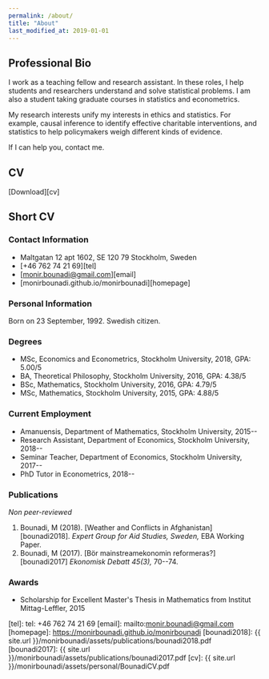 ```yaml
---
permalink: /about/
title: "About"
last_modified_at: 2019-01-01
---
```


## Professional Bio

I work as a teaching fellow and research assistant. In these roles, I help students and researchers understand and solve statistical problems. I am also a student taking graduate courses in statistics and econometrics.

My research interests unify my interests in ethics and statistics. For example, causal inference to identify effective charitable interventions, and statistics to help policymakers weigh different kinds of evidence.

If I can help you, contact me. 

## CV

<i class="fas fa-file-pdf"></i> [Download][cv]

## Short CV

### Contact Information

- <i class="fas fa-home"></i> Maltgatan 12 apt 1602, SE 120 79 Stockholm, Sweden 
- <i class="fas fa-phone"></i> [+46 762 74 21 69][tel]
- <i class="fas fa-envelope"></i> [monir.bounadi@gmail.com][email]
- <i class="fas fa-globe"></i> [monirbounadi.github.io/monirbounadi][homepage]

### Personal Information

Born on 23 September, 1992. Swedish citizen.

### Degrees

- MSc, Economics and Econometrics, Stockholm University, 2018, GPA: 5.00/5
- BA, Theoretical Philosophy, Stockholm University, 2016, GPA: 4.38/5
- BSc, Mathematics, Stockholm University, 2016, GPA: 4.79/5
- MSc, Mathematics, Stockholm University, 2015, GPA: 4.88/5

### Current Employment 

- Amanuensis, Department of Mathematics, Stockholm University, 2015--
- Research Assistant, Department of Economics, Stockholm University, 2018--
- Seminar Teacher, Department of Economics, Stockholm University, 2017--
- PhD Tutor in Econometrics, 2018--

### Publications

*Non peer-reviewed*

1. Bounadi, M (2018). [Weather and Conflicts in Afghanistan][bounadi2018]. *Expert Group for Aid Studies, Sweden,*  EBA Working Paper.
2. Bounadi, M (2017). [Bör mainstreamekonomin reformeras?][bounadi2017] *Ekonomisk Debatt 45(3),* 70--74.

### Awards

- Scholarship for Excellent Master's Thesis in Mathematics from Institut Mittag-Leffler, 2015

[tel]: tel: +46 762 74 21 69
[email]: mailto:monir.bounadi@gmail.com
[homepage]: https://monirbounadi.github.io/monirbounadi
[bounadi2018]: {{ site.url }}/monirbounadi/assets/publications/bounadi2018.pdf
[bounadi2017]: {{ site.url }}/monirbounadi/assets/publications/bounadi2017.pdf
[cv]: {{ site.url }}/monirbounadi/assets/personal/BounadiCV.pdf
